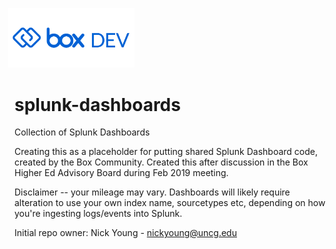 <img src="images/box-dev-logo-clip.png" 
alt= “box-dev-logo” 
style="margin-left:-10px;"
width=40%;>
# splunk-dashboards
Collection of Splunk Dashboards

Creating this as a placeholder for putting shared Splunk Dashboard code, created by the Box Community. Created this after discussion in the Box Higher Ed Advisory Board during Feb 2019 meeting.

Disclaimer -- your mileage may vary. Dashboards will likely require alteration to use your own index name, sourcetypes etc, depending on how you're ingesting logs/events into Splunk.

Initial repo owner: Nick Young - nickyoung@uncg.edu
